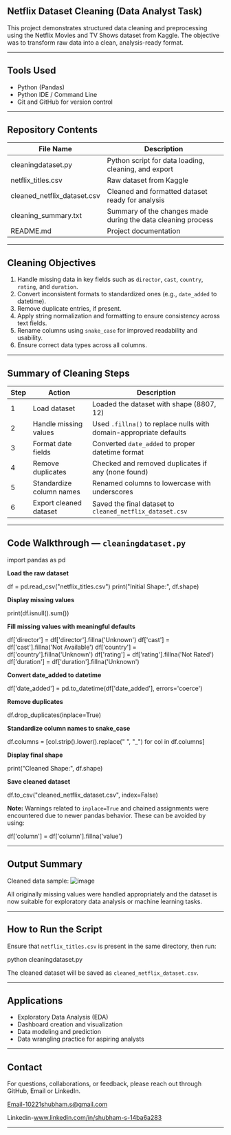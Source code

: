 ## Netflix Dataset Cleaning (Data Analyst Task)

This project demonstrates structured data cleaning and preprocessing using the Netflix Movies and TV Shows dataset from Kaggle. The objective was to transform raw data into a clean, analysis-ready format.

---

## Tools Used

- Python (Pandas)
- Python IDE / Command Line
- Git and GitHub for version control

---

## Repository Contents

| File Name                    | Description                                                |
|-----------------------------|-------------------------------------------------------------|
| cleaningdataset.py          | Python script for data loading, cleaning, and export        |
| netflix_titles.csv          | Raw dataset from Kaggle                                     |
| cleaned_netflix_dataset.csv | Cleaned and formatted dataset ready for analysis            |
| cleaning_summary.txt        | Summary of the changes made during the data cleaning process|
| README.md                   | Project documentation                                       |

---

## Cleaning Objectives

1. Handle missing data in key fields such as `director`, `cast`, `country`, `rating`, and `duration`.
2. Convert inconsistent formats to standardized ones (e.g., `date_added` to datetime).
3. Remove duplicate entries, if present.
4. Apply string normalization and formatting to ensure consistency across text fields.
5. Rename columns using `snake_case` for improved readability and usability.
6. Ensure correct data types across all columns.

---

## Summary of Cleaning Steps

| Step | Action                      | Description                                                        |
|------|-----------------------------|--------------------------------------------------------------------|
| 1    | Load dataset                | Loaded the dataset with shape (8807, 12)                           |
| 2    | Handle missing values       | Used `.fillna()` to replace nulls with domain-appropriate defaults |
| 3    | Format date fields          | Converted `date_added` to proper datetime format                   |
| 4    | Remove duplicates           | Checked and removed duplicates if any (none found)                 |
| 5    | Standardize column names    | Renamed columns to lowercase with underscores                      |
| 6    | Export cleaned dataset      | Saved the final dataset to `cleaned_netflix_dataset.csv`           |

---

## Code Walkthrough — `cleaningdataset.py`

import pandas as pd

**Load the raw dataset**

df = pd.read_csv("netflix_titles.csv")
print("Initial Shape:", df.shape)

**Display missing values**

print(df.isnull().sum())

**Fill missing values with meaningful defaults**

df['director'] = df['director'].fillna('Unknown')
df['cast'] = df['cast'].fillna('Not Available')
df['country'] = df['country'].fillna('Unknown')
df['rating'] = df['rating'].fillna('Not Rated')
df['duration'] = df['duration'].fillna('Unknown')

**Convert date_added to datetime**

df['date_added'] = pd.to_datetime(df['date_added'], errors='coerce')

**Remove duplicates**

df.drop_duplicates(inplace=True)

**Standardize column names to snake_case**

df.columns = [col.strip().lower().replace(" ", "_") for col in df.columns]

**Display final shape**

print("Cleaned Shape:", df.shape)

**Save cleaned dataset**

df.to_csv("cleaned_netflix_dataset.csv", index=False)


**Note:** Warnings related to `inplace=True` and chained assignments were encountered due to newer pandas behavior. These can be avoided by using:

df['column'] = df['column'].fillna('value')

---

## Output Summary

Cleaned data sample:
![image](https://github.com/user-attachments/assets/a6faee80-1e75-4f93-8f38-b6a50d81189f)


All originally missing values were handled appropriately and the dataset is now suitable for exploratory data analysis or machine learning tasks.

---

## How to Run the Script

Ensure that `netflix_titles.csv` is present in the same directory, then run:

python cleaningdataset.py

The cleaned dataset will be saved as `cleaned_netflix_dataset.csv`.

---

## Applications

* Exploratory Data Analysis (EDA)
* Dashboard creation and visualization
* Data modeling and prediction
* Data wrangling practice for aspiring analysts

---

## Contact

For questions, collaborations, or feedback, please reach out through GitHub, Email or LinkedIn.

Email-10221shubham.s@gmail.com

Linkedin-www.linkedin.com/in/shubham-s-14ba6a283

---
